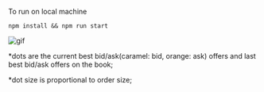 To run on local machine
```
npm install && npm run start
```
![gif](https://github.com/dabaojian1992/cross-exchange-arbitrage-visualizer/blob/master/gif.gif)

*dots are the current best bid/ask(caramel: bid, orange: ask) offers and last best bid/ask offers on the book;

*dot size is proportional to order size;


